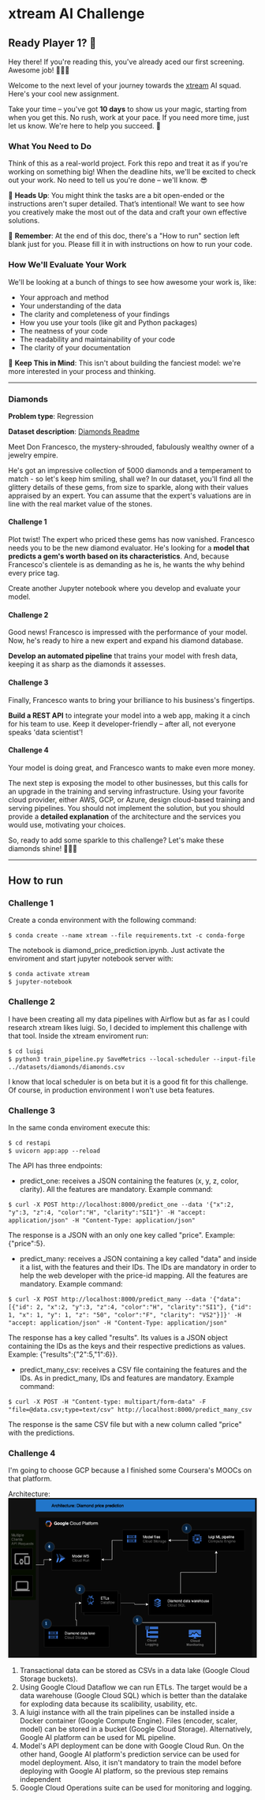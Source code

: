 # xtream AI Challenge

## Ready Player 1? 🚀

Hey there! If you're reading this, you've already aced our first screening. Awesome job! 👏👏👏

Welcome to the next level of your journey towards the [xtream](https://xtreamers.io) AI squad. Here's your cool new assignment.

Take your time – you've got **10 days** to show us your magic, starting from when you get this. No rush, work at your pace. If you need more time, just let us know. We're here to help you succeed. 🤝

### What You Need to Do

Think of this as a real-world project. Fork this repo and treat it as if you're working on something big! When the deadline hits, we'll be excited to check out your work. No need to tell us you're done – we'll know. 😎

🚨 **Heads Up**: You might think the tasks are a bit open-ended or the instructions aren't super detailed. That’s intentional! We want to see how you creatively make the most out of the data and craft your own effective solutions.

🚨 **Remember**: At the end of this doc, there's a "How to run" section left blank just for you. Please fill it in with instructions on how to run your code.

### How We'll Evaluate Your Work

We'll be looking at a bunch of things to see how awesome your work is, like:

* Your approach and method
* Your understanding of the data
* The clarity and completeness of your findings
* How you use your tools (like git and Python packages)
* The neatness of your code
* The readability and maintainability of your code
* The clarity of your documentation

🚨 **Keep This in Mind**: This isn't about building the fanciest model: we're more interested in your process and thinking.

---

### Diamonds

**Problem type**: Regression

**Dataset description**: [Diamonds Readme](./datasets/diamonds/README.md)

Meet Don Francesco, the mystery-shrouded, fabulously wealthy owner of a jewelry empire.

He's got an impressive collection of 5000 diamonds and a temperament to match - so let's keep him smiling, shall we?
In our dataset, you'll find all the glittery details of these gems, from size to sparkle, along with their values
appraised by an expert. You can assume that the expert's valuations are in line with the real market value of the stones.

#### Challenge 1

Plot twist! The expert who priced these gems has now vanished.
Francesco needs you to be the new diamond evaluator.
He's looking for a **model that predicts a gem's worth based on its characteristics**.
And, because Francesco's clientele is as demanding as he is, he wants the why behind every price tag.

Create another Jupyter notebook where you develop and evaluate your model.

#### Challenge 2

Good news! Francesco is impressed with the performance of your model.
Now, he's ready to hire a new expert and expand his diamond database.

**Develop an automated pipeline** that trains your model with fresh data,
keeping it as sharp as the diamonds it assesses.

#### Challenge 3

Finally, Francesco wants to bring your brilliance to his business's fingertips.

**Build a REST API** to integrate your model into a web app,
making it a cinch for his team to use.
Keep it developer-friendly – after all, not everyone speaks 'data scientist'!

#### Challenge 4

Your model is doing great, and Francesco wants to make even more money.

The next step is exposing the model to other businesses, but this calls for an upgrade in the training and serving infrastructure.
Using your favorite cloud provider, either AWS, GCP, or Azure, design cloud-based training and serving pipelines.
You should not implement the solution, but you should provide a **detailed explanation** of the architecture and the services you would use, motivating your choices.

So, ready to add some sparkle to this challenge? Let's make these diamonds shine! 🌟💎✨

---

## How to run

### Challenge 1
Create a conda environment with the following command:
```
$ conda create --name xtream --file requirements.txt -c conda-forge
```
The notebook is diamond_price_prediction.ipynb. Just activate the enviroment and start jupyter notebook server with:
```
$ conda activate xtream
$ jupyter-notebook
```

### Challenge 2
I have been creating all my data pipelines with Airflow but as far as I could research xtream likes luigi. So, I decided to implement this challenge with that tool. Inside the xtream enviroment run:
```
$ cd luigi
$ python3 train_pipeline.py SaveMetrics --local-scheduler --input-file ../datasets/diamonds/diamonds.csv
```
I know that local scheduler is on beta but it is a good fit for this challenge. Of course, in production environment I won't use beta features.

### Challenge 3
In the same conda enviroment execute this:
```
$ cd restapi
$ uvicorn app:app --reload
```

The API has three endpoints:
* predict_one: receives a JSON containing the features (x, y, z, color, clarity). All the features are mandatory. Example command:
```
$ curl -X POST http://localhost:8000/predict_one --data '{"x":2, "y":3, "z":4, "color":"H", "clarity":"SI1"}' -H "accept: application/json" -H "Content-Type: application/json"
```
The response is a JSON with an only one key called "price". Example: {"price":5}.
* predict_many: receives a JSON containing a key called "data" and inside it a list, with the features and their IDs. The IDs are mandatory in order to help the web developer with the price-id mapping. All the features are mandatory. Example command:
```
$ curl -X POST http://localhost:8000/predict_many --data '{"data":[{"id": 2, "x":2, "y":3, "z":4, "color":"H", "clarity":"SI1"}, {"id": 1, "x": 1, "y": 1, "z": "50", "color":"F", "clarity": "VS2"}]}' -H "accept: application/json" -H "Content-Type: application/json"
```
The response has a key called "results". Its values is a JSON object containing the IDs as the keys and their respective predictions as values. Example: {"results":{"2":5,"1":6}}.
* predict_many_csv: receives a CSV file containing the features and the IDs. As in predict_many, IDs and features are mandatory. Example command:
```
$ curl -X POST -H "Content-type: multipart/form-data" -F "file=@data.csv;type=text/csv" http://localhost:8000/predict_many_csv
```
The response is the same CSV file but with a new column called "price" with the predictions.

### Challenge 4

I'm going to choose GCP because a I finished some Coursera's MOOCs on that platform.

Architecture:
![Architecture](challenge4.png)

1. Transactional data can be stored as CSVs in a data lake (Google Cloud Storage buckets).
2. Using Google Cloud Dataflow we can run ETLs. The target would be a data warehouse (Google Cloud SQL) which is better than the datalake for exploding data because its scalibility, usability, etc.
3. A luigi instance with all the train pipelines can be installed inside a Docker container (Google Compute Engine). Files (encoder, scaler, model) can be stored in a bucket (Google Cloud Storage). Alternatively, Google AI platform can be used for ML pipeline.
4. Model's API deployment can be done with Google Cloud Run. On the other hand, Google AI platform's prediction service can be used for model deployment. Also, it isn't mandatory to train the model before deploying with Google AI platform, so the previous step remains independent
5. Google Cloud Operations suite can be used for monitoring and logging.
